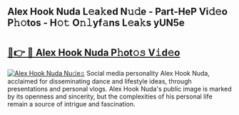 ## Alex Hook Nuda L𝚎a𝚔ed N𝚞𝚍e - Part-HeP Vi𝚍𝚎o P𝚑𝚘tos - H𝚘𝚝 O𝚗𝚕yf𝚊ns L𝚎a𝚔s yUN5e

# <h2><a href="http://kf8o0w.oniu.top/?m=Alex+Hook+Nuda">🔗👉 🔴 Alex Hook Nuda P𝚑ot𝚘𝚜 V𝚒d𝚎o</a></h2>

[![Alex Hook Nuda Nu𝚍e𝚜](https://i.imgur.com/0qMVB7G.gif)](http://kf8o0w.oniu.top/?m=Alex+Hook+Nuda)
Social media personality Alex Hook Nuda, acclaimed for disseminating dance and lifestyle ideas, through presentations and personal vlogs. Alex Hook Nuda's public image is marked by its openness and sincerity, but the complexities of his personal life remain a source of intrigue and fascination.  
